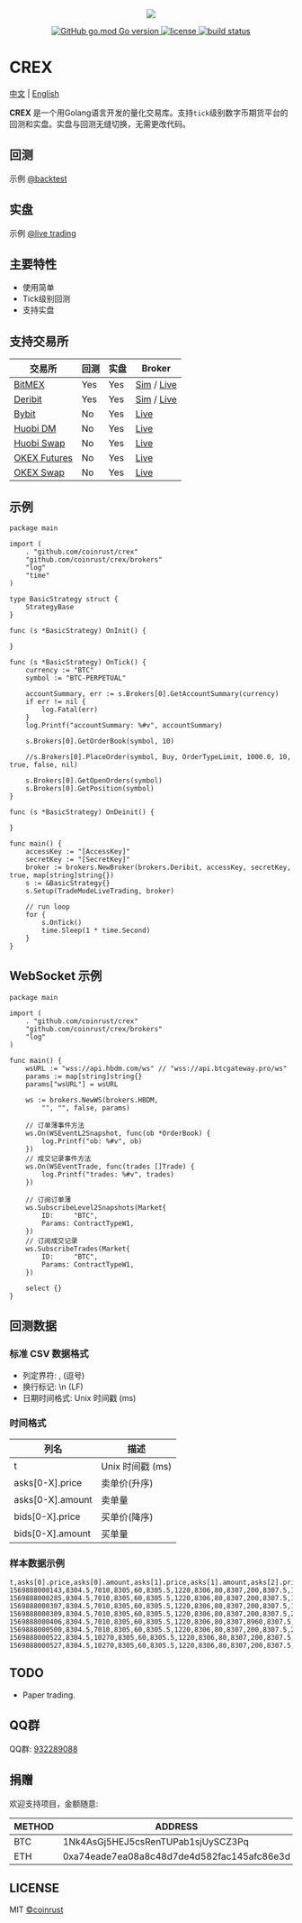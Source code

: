 <div align=center><img src="https://github.com/coinrust/crex/raw/master/images/logo.png" /></div>

<p align="center">
  <a href="https://github.com/golang/go">
    <img alt="GitHub go.mod Go version" src="https://img.shields.io/github/go-mod/go-version/coinrust/crex">
  </a>

  <a href="https://github.com/coinrust/crex/master/LICENSE">
    <img src="https://img.shields.io/github/license/mashape/apistatus.svg" alt="license">
  </a>
  <a href="https://www.travis-ci.com/coinrust/crex">
    <img src="https://www.travis-ci.com/coinrust/crex.svg?branch=master" alt="build status">
  </a>
</p>

# CREX

[中文](README.md) | [English](README_en.md)

**CREX** 是一个用Golang语言开发的量化交易库。支持`tick`级别数字币期货平台的回测和实盘。实盘与回测无缝切换，无需更改代码。

## 回测
示例 [@backtest](https://github.com/coinrust/crex/blob/master/examples/backtest/main.go)

## 实盘
示例 [@live trading](https://github.com/coinrust/crex/blob/master/examples/live/main.go)

## 主要特性
* 使用简单
* Tick级别回测
* 支持实盘

## 支持交易所
| 交易所                                                 | 回测               | 实盘              | Broker            |
| ----------------------------------------------------- |------------------ | ----------------- | ----------------- |
| [BitMEX](https://www.bitmex.com/register/o0Duru)      | Yes               | Yes               | [Sim](https://github.com/coinrust/crex/tree/master/brokers/bitmex-sim-broker) / [Live](https://github.com/coinrust/crex/tree/master/brokers/bitmex-broker) |
| [Deribit](https://www.deribit.com/reg-7357.93)        | Yes               | Yes               | [Sim](https://github.com/coinrust/crex/tree/master/brokers/deribit-sim-broker) / [Live](https://github.com/coinrust/crex/tree/master/brokers/deribit-broker) |
| [Bybit](https://www.bybit.com/app/register?ref=qQggy) | No                | Yes               | [Live](https://github.com/coinrust/crex/tree/master/brokers/bybit-broker) |
| [Huobi DM](https://www.huobi.io/zh-cn/topic/invited/?invite_code=7hzc5) | No                | Yes               | [Live](https://github.com/coinrust/crex/tree/master/brokers/hbdm-broker) |
| [Huobi Swap](https://www.huobi.io/zh-cn/topic/invited/?invite_code=7hzc5) | No                | Yes               | [Live](https://github.com/coinrust/crex/tree/master/brokers/hbdm-swap-broker) |
| [OKEX Futures](https://www.okex.com/join/1890951) | No                | Yes               | [Live](https://github.com/coinrust/crex/tree/master/brokers/okex-futures-broker) |
| [OKEX Swap](https://www.okex.com/join/1890951) | No                | Yes               | [Live](https://github.com/coinrust/crex/tree/master/brokers/okex-swap-broker) |

## 示例
```golang
package main

import (
	. "github.com/coinrust/crex"
	"github.com/coinrust/crex/brokers"
	"log"
	"time"
)

type BasicStrategy struct {
	StrategyBase
}

func (s *BasicStrategy) OnInit() {

}

func (s *BasicStrategy) OnTick() {
	currency := "BTC"
	symbol := "BTC-PERPETUAL"

	accountSummary, err := s.Brokers[0].GetAccountSummary(currency)
	if err != nil {
		log.Fatal(err)
	}
	log.Printf("accountSummary: %#v", accountSummary)

	s.Brokers[0].GetOrderBook(symbol, 10)

	//s.Brokers[0].PlaceOrder(symbol, Buy, OrderTypeLimit, 1000.0, 10, true, false, nil)

	s.Brokers[0].GetOpenOrders(symbol)
	s.Brokers[0].GetPosition(symbol)
}

func (s *BasicStrategy) OnDeinit() {

}

func main() {
	accessKey := "[AccessKey]"
	secretKey := "[SecretKey]"
	broker := brokers.NewBroker(brokers.Deribit, accessKey, secretKey, true, map[string]string{})
	s := &BasicStrategy{}
	s.Setup(TradeModeLiveTrading, broker)

	// run loop
	for {
		s.OnTick()
		time.Sleep(1 * time.Second)
	}
}
```

## WebSocket 示例
```golang
package main

import (
	. "github.com/coinrust/crex"
	"github.com/coinrust/crex/brokers"
	"log"
)

func main() {
	wsURL := "wss://api.hbdm.com/ws" // "wss://api.btcgateway.pro/ws"
	params := map[string]string{}
	params["wsURL"] = wsURL

	ws := brokers.NewWS(brokers.HBDM,
		"", "", false, params)

	// 订单薄事件方法
	ws.On(WSEventL2Snapshot, func(ob *OrderBook) {
		log.Printf("ob: %#v", ob)
	})
	// 成交记录事件方法
	ws.On(WSEventTrade, func(trades []Trade) {
		log.Printf("trades: %#v", trades)
	})

	// 订阅订单薄
	ws.SubscribeLevel2Snapshots(Market{
		ID:     "BTC",
		Params: ContractTypeW1,
	})
	// 订阅成交记录
	ws.SubscribeTrades(Market{
		ID:     "BTC",
		Params: ContractTypeW1,
	})

	select {}
}
```

## 回测数据
### 标准 CSV 数据格式
* 列定界符: , (逗号)
* 换行标记: \n (LF)
* 日期时间格式: Unix 时间戳 (ms)

### 时间格式
| 列名              | 描述                             |
| ---------------- |--------------------------------- |
| t                | Unix 时间戳 (ms)                  |
| asks[0-X].price  | 卖单价(升序)                      |
| asks[0-X].amount | 卖单量                            |
| bids[0-X].price  | 买单价(降序)                      |
| bids[0-X].amount | 买单量                            |

### 样本数据示例
```csv
t,asks[0].price,asks[0].amount,asks[1].price,asks[1].amount,asks[2].price,asks[2].amount,asks[3].price,asks[3].amount,asks[4].price,asks[4].amount,asks[5].price,asks[5].amount,asks[6].price,asks[6].amount,asks[7].price,asks[7].amount,asks[8].price,asks[8].amount,asks[9].price,asks[9].amount,bids[0].price,bids[0].amount,bids[1].price,bids[1].amount,bids[2].price,bids[2].amount,bids[3].price,bids[3].amount,bids[4].price,bids[4].amount,bids[5].price,bids[5].amount,bids[6].price,bids[6].amount,bids[7].price,bids[7].amount,bids[8].price,bids[8].amount,bids[9].price,bids[9].amount
1569888000143,8304.5,7010,8305,60,8305.5,1220,8306,80,8307,200,8307.5,1650,8308,68260,8308.5,120000,8309,38400,8309.5,8400,8304,185750,8303.5,52200,8303,20600,8302.5,4500,8302,2000,8301.5,18200,8301,18000,8300.5,90,8300,71320,8299.5,310
1569888000285,8304.5,7010,8305,60,8305.5,1220,8306,80,8307,200,8307.5,1650,8308,68260,8308.5,120000,8309,38400,8309.5,8400,8304,185750,8303.5,52200,8303,20600,8302.5,4500,8302,2000,8301.5,18200,8301,18000,8300.5,5090,8300,71320,8299.5,310
1569888000307,8304.5,7010,8305,60,8305.5,1220,8306,80,8307,200,8307.5,11010,8308,68260,8308.5,120000,8309,38400,8309.5,8400,8304,185750,8303.5,52200,8303,20600,8302.5,4500,8302,2000,8301.5,18200,8301,18000,8300.5,5090,8300,71320,8299.5,310
1569888000309,8304.5,7010,8305,60,8305.5,1220,8306,80,8307,200,8307.5,20370,8308,68260,8308.5,120000,8309,38400,8309.5,8400,8304,185750,8303.5,52200,8303,20600,8302.5,4500,8302,2000,8301.5,18200,8301,18000,8300.5,5090,8300,71320,8299.5,310
1569888000406,8304.5,7010,8305,60,8305.5,1220,8306,80,8307,8960,8307.5,11010,8308,68260,8308.5,120000,8309,38400,8309.5,8400,8304,185750,8303.5,52200,8303,20600,8302.5,4500,8302,2000,8301.5,18200,8301,18000,8300.5,5090,8300,71320,8299.5,310
1569888000500,8304.5,7010,8305,60,8305.5,1220,8306,80,8307,200,8307.5,20370,8308,68260,8308.5,120000,8309,38400,8309.5,8400,8304,185750,8303.5,52200,8303,20600,8302.5,4500,8302,2000,8301.5,18200,8301,18000,8300.5,5090,8300,71320,8299.5,310
1569888000522,8304.5,10270,8305,60,8305.5,1220,8306,80,8307,200,8307.5,20370,8308,68260,8308.5,120000,8309,38400,8309.5,8400,8304,185750,8303.5,52200,8303,20600,8302.5,4500,8302,2000,8301.5,18200,8301,18000,8300.5,5090,8300,71320,8299.5,310
1569888000527,8304.5,10270,8305,60,8305.5,1220,8306,80,8307,200,8307.5,20370,8308,68260,8308.5,120000,8309,38400,8309.5,8400,8304,185010,8303.5,52200,8303,20600,8302.5,4500,8302,2000,8301.5,18200,8301,18000,8300.5,5090,8300,71320,8299.5,310
```

## TODO
* Paper trading.

## QQ群
QQ群: [932289088](https://jq.qq.com/?_wv=1027&k=5rg0FEK)

## 捐赠

欢迎支持项目，金额随意:

| METHOD  | ADDRESS                                     |
|-------- |-------------------------------------------- |
| BTC     | 1Nk4AsGj5HEJ5csRenTUPab1sjUySCZ3Pq          |
| ETH     | 0xa74eade7ea08a8c48d7de4d582fac145afc86e3d  |

## LICENSE
MIT [©coinrust](https://github.com/coinrust)